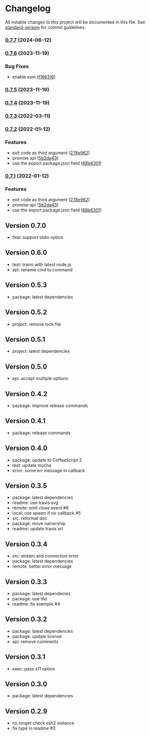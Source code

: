 # Changelog

All notable changes to this project will be documented in this file. See [standard-version](https://github.com/conventional-changelog/standard-version) for commit guidelines.

### [0.7.7](https://github.com/adaltas/node-ssh2-exec/compare/v0.7.6...v0.7.7) (2024-06-12)

### [0.7.6](https://github.com/adaltas/node-ssh2-exec/compare/v0.7.5...v0.7.6) (2023-11-19)


### Bug Fixes

* enable esm ([f166316](https://github.com/adaltas/node-ssh2-exec/commit/f16631697bfd4ad81a0583614c77389cd81bdd74))

### [0.7.5](https://github.com/adaltas/node-ssh2-exec/compare/v0.7.4...v0.7.5) (2023-11-19)

### [0.7.4](https://github.com/adaltas/node-ssh2-exec/compare/v0.7.3...v0.7.4) (2023-11-19)

### [0.7.3](https://github.com/adaltas/node-ssh2-exec/compare/v0.7.2...v0.7.3) (2022-03-11)

### [0.7.2](https://github.com/adaltas/node-ssh2-exec/compare/v0.7.0...v0.7.2) (2022-01-12)


### Features

* exit code as third argument ([278e962](https://github.com/adaltas/node-ssh2-exec/commit/278e962d889807775a1be8cd388c04289dc248e3))
* promise api ([5b2da43](https://github.com/adaltas/node-ssh2-exec/commit/5b2da43e0fbc54d3465967ac9aaf7e6ca0a42ac9))
* use the export package.json field ([88b6301](https://github.com/adaltas/node-ssh2-exec/commit/88b6301737f814e310b8beaf4346bca1c948ecdc))

### [0.7.1](https://github.com/adaltas/node-ssh2-exec/compare/v0.7.0...v0.7.1) (2022-01-12)


### Features

* exit code as third argument ([278e962](https://github.com/adaltas/node-ssh2-exec/commit/278e962d889807775a1be8cd388c04289dc248e3))
* promise api ([5b2da43](https://github.com/adaltas/node-ssh2-exec/commit/5b2da43e0fbc54d3465967ac9aaf7e6ca0a42ac9))
* use the export package.json field ([88b6301](https://github.com/adaltas/node-ssh2-exec/commit/88b6301737f814e310b8beaf4346bca1c948ecdc))


## Version 0.7.0

* feat: support stdio option

## Version 0.6.0

* test: travis with latest node.js
* api: rename cmd to command

## Version 0.5.3

* package: latest dependencies

## Version 0.5.2

* project: remove lock file

## Version 0.5.1

* project: latest dependencies

## Version 0.5.0

* api: accept multiple options

## Version 0.4.2

* package: improve release commands

## Version 0.4.1

* package: release commands

## Version 0.4.0

* package: update to CoffeeScript 2
* test: update mocha
* error: some err message in callback

## Version 0.3.5

* package: latest dependencies
* readme: use travis svg
* remote: emit close event #6
* local: use spawn if no callback #5
* src: reformat doc
* package: move ownership
* readme: update travis url

## Version 0.3.4

* src: stream and connection error
* package: latest dependencies
* remote: better error message

## Version 0.3.3

* package: latest dependecies
* package: use tild
* readme: fix exemple #4

## Version 0.3.2

* package: latest dependencies
* package: update license
* api: remove comments

## Version 0.3.1

* exec: pass x11 option

## Version 0.3.0

* package: latest dependencies

## Version 0.2.9

* no longer check ssh2 instance
* fix type in readme #3
